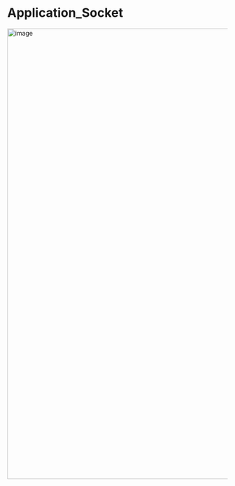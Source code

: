 # Application_Socket

<img width="1031" alt="image" src="https://github.com/user-attachments/assets/dd2e1c2c-4d25-4225-a542-0a7fff549908">
